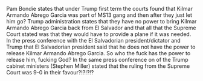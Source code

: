 Pam Bondie states that under Trump first term the courts found that Kilmar Armando Abrego Garcia was part of MS13 gang and then after they just let him go?
Trump administration states that they have no power to bring Kilmar Armando Abrego Garcia back from El Salvador and that all that the Supreme Court stated was that they would have to provide a plane if it was needed.
In the press conference with the El Salvadorian president/dictator and Trump that El Salvadorian president said that he does not have the power to release Kilmar Armando Abrego Garcia.
	So who the fuck has the power to release him, fucking God?
In the same press conference on of the Trump cabinet ministers (Stephen Miller) stated that the ruling from the Supreme Court was 9-0 in their favour?!?!?!?

